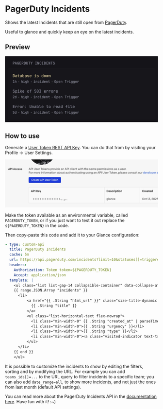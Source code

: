# PagerDuty Incidents

Shows the latest Incidents that are still open from [PagerDuty](http://pagerduty.com/).

Useful to glance and quickly keep an eye on the latest incidents.

## Preview

![PagerDuty Incidents Widget Preview](preview.webp)

## How to use

Generate a [User Token REST API Key](https://support.pagerduty.com/main/docs/api-access-keys#generate-a-user-token-rest-api-key).
You can do that from by visiting your Profile -> User Settings.

![Where is the button to get the REST API Key](how-to-generate-user-api-token.webp)

Make the token available as an environmental variable, called `PAGERDUTY_TOKEN`,
or if you just want to test it out replace the `${PAGERDUTY_TOKEN}` in the code.

Then copy-paste this code and add it to your Glance configuration:

```yaml
- type: custom-api
  title: PagerDuty Incidents
  cache: 5m
  url: https://api.pagerduty.com/incidents?limit=10&statuses[]=triggered&statuses[]=acknowledged&sort_by=urgency,created_at
  headers:
    Authorization: Token token=${PAGERDUTY_TOKEN}
    Accept: application/json
  template: |
    <ul class="list list-gap-14 collapsible-container" data-collapse-after="5">
    {{ range.JSON.Array "incidents" }}
      <li>
          <a href="{{ .String "html_url" }}" class="size-title-dynamic {{ if ne (.String "status") "acknowledged" }}color-primary-if-not-visited{{ else }}negative-color{{ end }}" target="_blank" rel="noreferrer">
            {{ .String "title" }}
          </a>
          <ul class="list-horizontal-text flex-nowrap">
            <li class="min-width-0" {{ .String "created_at" | parseTime "rfc3339" | toRelativeTime }}></li>
            <li class="min-width-0">{{ .String "urgency" }}</li>
            <li class="min-width-0">{{ .String "type" }}</li>
            <li class="min-width-0"><a class="visited-indicator text-truncate block" target="_blank" rel="noreferrer" href="{{ .String "first_trigger_log_entry.html_url" }}">Open Trigger</a></li>
          </ul>
      </li>
    {{ end }}
    </ul>
```

It is possible to customize the incidents to show by editing the filters,
sorting and by modifying the URL. For example you can add `teams_ids[]=...` to
the URL query to filter incidents to a specific team; you can also add
`date_range=all`, to show more incidents, and not just the ones from last month
(default API settings).

You can read more about the PagerDuty Incidents API in the
[documentation here](https://developer.pagerduty.com/api-reference/9d0b4b12e36f9-list-incidents).
Have fun with it! :~)
